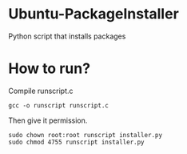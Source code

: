 # Ubuntu-PackageInstaller
Python script that installs packages

# How to run?
Compile runscript.c
```
gcc -o runscript runscript.c
```
Then give it permission.
```
sudo chown root:root runscript installer.py
sudo chmod 4755 runscript installer.py
```
